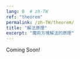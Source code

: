 ```yaml
---
lang: 0  # zh-TW
ref: "theorem"
permalink: /zh-TW/theorem/
title: "解法原理"
excerpt: "魔術方塊解法的原理"
---
```


Coming Soon!
